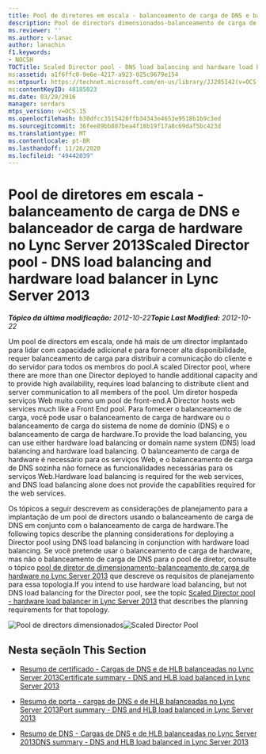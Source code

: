 ```yaml
---
title: Pool de diretores em escala - balanceamento de carga de DNS e balanceador de carga de hardware
description: Pool de directors dimensionados-balanceamento de carga de DNS e balanceador de carga de hardware.
ms.reviewer: ''
ms.author: v-lanac
author: lanachin
f1.keywords:
- NOCSH
TOCTitle: Scaled Director pool - DNS load balancing and hardware load balancer
ms:assetid: a1f6ffc0-9e6e-4217-a923-025c9679e154
ms:mtpsurl: https://technet.microsoft.com/en-us/library/JJ205142(v=OCS.15)
ms:contentKeyID: 48185023
ms.date: 03/29/2016
manager: serdars
mtps_version: v=OCS.15
ms.openlocfilehash: b30dfcc3515420ffb34343e4653e9518b1b9c3ed
ms.sourcegitcommit: 36fee89bb887bea4f18b19f17a8c69daf5bc423d
ms.translationtype: MT
ms.contentlocale: pt-BR
ms.lasthandoff: 11/26/2020
ms.locfileid: "49442039"
---
```

# <a name="scaled-director-pool---dns-load-balancing-and-hardware-load-balancer-in-lync-server-2013"></a><span data-ttu-id="a28f2-103">Pool de diretores em escala - balanceamento de carga de DNS e balanceador de carga de hardware no Lync Server 2013</span><span class="sxs-lookup"><span data-stu-id="a28f2-103">Scaled Director pool - DNS load balancing and hardware load balancer in Lync Server 2013</span></span>

<div data-xmlns="http://www.w3.org/1999/xhtml">

<div class="topic" data-xmlns="http://www.w3.org/1999/xhtml" data-msxsl="urn:schemas-microsoft-com:xslt" data-cs="https://msdn.microsoft.com/">

<div data-asp="https://msdn2.microsoft.com/asp">



</div>

<div id="mainSection">

<div id="mainBody"><span data-ttu-id="a28f2-104">

<span> </span></span><span class="sxs-lookup"><span data-stu-id="a28f2-104">

<span> </span></span></span>

<span data-ttu-id="a28f2-105">_**Tópico da última modificação:** 2012-10-22_</span><span class="sxs-lookup"><span data-stu-id="a28f2-105">_**Topic Last Modified:** 2012-10-22_</span></span>

<span data-ttu-id="a28f2-106">Um pool de directors em escala, onde há mais de um director implantado para lidar com capacidade adicional e para fornecer alta disponibilidade, requer balanceamento de carga para distribuir a comunicação do cliente e do servidor para todos os membros do pool.</span><span class="sxs-lookup"><span data-stu-id="a28f2-106">A scaled Director pool, where there are more than one Director deployed to handle additional capacity and to provide high availability, requires load balancing to distribute client and server communication to all members of the pool.</span></span> <span data-ttu-id="a28f2-107">Um diretor hospeda serviços Web muito como um pool de front-end.</span><span class="sxs-lookup"><span data-stu-id="a28f2-107">A Director hosts web services much like a Front End pool.</span></span> <span data-ttu-id="a28f2-108">Para fornecer o balanceamento de carga, você pode usar o balanceamento de carga de hardware ou o balanceamento de carga do sistema de nome de domínio (DNS) e o balanceamento de carga de hardware.</span><span class="sxs-lookup"><span data-stu-id="a28f2-108">To provide the load balancing, you can use either hardware load balancing or domain name system (DNS) load balancing and hardware load balancing.</span></span> <span data-ttu-id="a28f2-109">O balanceamento de carga de hardware é necessário para os serviços Web, e o balanceamento de carga de DNS sozinha não fornece as funcionalidades necessárias para os serviços Web.</span><span class="sxs-lookup"><span data-stu-id="a28f2-109">Hardware load balancing is required for the web services, and DNS load balancing alone does not provide the capabilities required for the web services.</span></span>

<span data-ttu-id="a28f2-110">Os tópicos a seguir descrevem as considerações de planejamento para a implantação de um pool de directors usando o balanceamento de carga de DNS em conjunto com o balanceamento de carga de hardware.</span><span class="sxs-lookup"><span data-stu-id="a28f2-110">The following topics describe the planning considerations for deploying a Director pool using DNS load balancing in conjunction with hardware load balancing.</span></span> <span data-ttu-id="a28f2-111">Se você pretende usar o balanceamento de carga de hardware, mas não o balanceamento de carga de DNS para o pool de diretor, consulte o tópico [pool de diretor de dimensionamento-balanceamento de carga de hardware no Lync Server 2013](lync-server-2013-scaled-director-pool-hardware-load-balancer.md) que descreve os requisitos de planejamento para essa topologia.</span><span class="sxs-lookup"><span data-stu-id="a28f2-111">If you intend to use hardware load balancing, but not DNS load balancing for the Director pool, see the topic [Scaled Director pool - hardware load balancer in Lync Server 2013](lync-server-2013-scaled-director-pool-hardware-load-balancer.md) that describes the planning requirements for that topology.</span></span>

<span data-ttu-id="a28f2-112">![Pool de directors dimensionados](images/JJ205142.35a78a7a-b781-4c8f-951e-168451ba6a65(OCS.15).jpg "Pool de directors dimensionados")</span><span class="sxs-lookup"><span data-stu-id="a28f2-112">![Scaled Director Pool](images/JJ205142.35a78a7a-b781-4c8f-951e-168451ba6a65(OCS.15).jpg "Scaled Director Pool")</span></span>

<div>

## <a name="in-this-section"></a><span data-ttu-id="a28f2-113">Nesta seção</span><span class="sxs-lookup"><span data-stu-id="a28f2-113">In This Section</span></span>

  - [<span data-ttu-id="a28f2-114">Resumo de certificado - Cargas de DNS e de HLB balanceadas no Lync Server 2013</span><span class="sxs-lookup"><span data-stu-id="a28f2-114">Certificate summary - DNS and HLB load balanced in Lync Server 2013</span></span>](lync-server-2013-certificate-summary-dns-and-hlb-load-balanced.md)

  - [<span data-ttu-id="a28f2-115">Resumo de porta - cargas de DNS e de HLB balanceadas no Lync Server 2013</span><span class="sxs-lookup"><span data-stu-id="a28f2-115">Port summary - DNS and HLB load balanced in Lync Server 2013</span></span>](lync-server-2013-port-summary-dns-and-hlb-load-balanced.md)

  - [<span data-ttu-id="a28f2-116">Resumo de DNS - Cargas de DNS e de HLB balanceadas no Lync Server 2013</span><span class="sxs-lookup"><span data-stu-id="a28f2-116">DNS summary - DNS and HLB load balanced in Lync Server 2013</span></span>](lync-server-2013-dns-summary-dns-and-hlb-load-balanced.md)

<span data-ttu-id="a28f2-117"></div>

</div>

<span> </span>

</div>

</div>

</span><span class="sxs-lookup"><span data-stu-id="a28f2-117"></div>

</div>

<span> </span>

</div>

</div>

</span></span></div>

